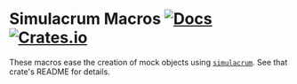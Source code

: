 Simulacrum Macros [![Docs](https://docs.rs/simulacrum_macros/badge.svg)](https://docs.rs/simulacrum_macros) [![Crates.io](https://img.shields.io/crates/v/simulacrum_macros.svg)](https://crates.io/crates/simulacrum_macros)
==================================================================

These macros ease the creation of mock objects using [`simulacrum`](https://github.com/pcsm/simulacrum/tree/master/simulacrum). See that crate's README for details.